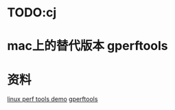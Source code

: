 # TODO:cj

# mac上的替代版本 gperftools
# 资料
[linux perf tools demo](http://www.brendangregg.com/perf.html)
[gperftools](https://github.com/gperftools/gperftools)